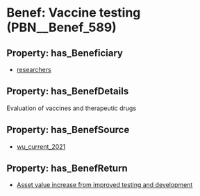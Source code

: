 # Benef: __Vaccine testing__ (PBN__Benef_589)

## Property: has_Beneficiary

* [researchers](../Stakeholder/PBN__Stakeholder_2)

## Property: has_BenefDetails

Evaluation of vaccines and therapeutic drugs

## Property: has_BenefSource

* [wu_current_2021](../Article/PBN__Article_118)

## Property: has_BenefReturn

* [Asset value increase from improved testing and development](../BenefReturn/PBN__BenefReturn_642)


